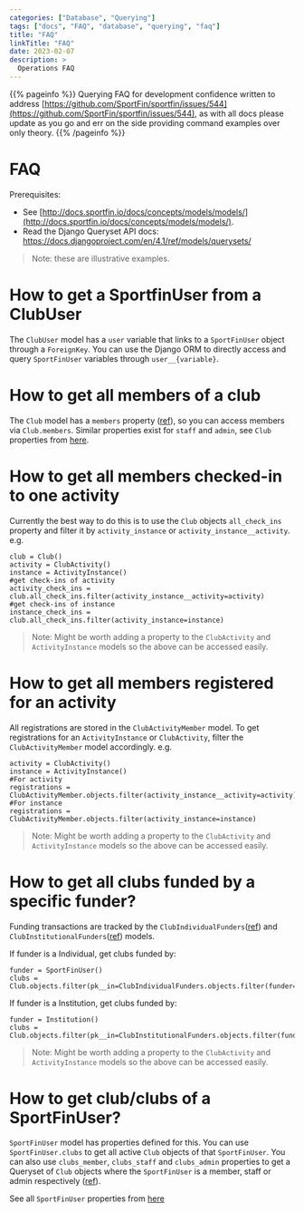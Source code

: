 ```yaml
---
categories: ["Database", "Querying"]
tags: ["docs", "FAQ", "database", "querying", "faq"]
title: "FAQ"
linkTitle: "FAQ"
date: 2023-02-07
description: >
  Operations FAQ
---
```


{{% pageinfo %}}
  Querying FAQ for development confidence
  written to address [https://github.com/SportFin/sportfin/issues/544](https://github.com/SportFin/sportfin/issues/544), as with all docs please update as you go and err on the side providing command examples over only theory.
{{% /pageinfo %}}

# FAQ
Prerequisites:
- See [http://docs.sportfin.io/docs/concepts/models/models/](http://docs.sportfin.io/docs/concepts/models/models/).
- Read the Django Queryset API docs: https://docs.djangoproject.com/en/4.1/ref/models/querysets/

> Note: these are illustrative examples.

# How to get a SportfinUser from a ClubUser
The `ClubUser` model has a `user` variable that links to a `SportFinUser` object through a `ForeignKey`. You can use the Django ORM to directly access and query `SportFinUser` variables through `user__{variable}`.

# How to get all members of a club
The `Club` model has a `members` property ([ref](https://github.com/SportFin/sportfin/blob/261228e266f975cd9b38afd68285e63bce7df28e/clubs/models.py#L340-L348)), so you can access members via `Club.members`. Similar properties exist for `staff` and `admin`, see `Club` properties from [here](https://github.com/SportFin/sportfin/blob/261228e266f975cd9b38afd68285e63bce7df28e/clubs/models.py#L186).

# How to get all members checked-in to one activity
Currently the best way to do this is to use the `Club` objects `all_check_ins` property and filter it by `activity_instance` or `activity_instance__activity`.
e.g.
```
club = Club()
activity = ClubActivity()
instance = ActivityInstance()
#get check-ins of activity
activity_check_ins = club.all_check_ins.filter(activity_instance__activity=activity)
#get check-ins of instance
instance_check_ins = club.all_check_ins.filter(activity_instance=instance)
```
> Note: Might be worth adding a property to the `ClubActivity` and `ActivityInstance` models so the above can be accessed easily.

# How to get all members registered for an activity
All registrations are stored in the `ClubActivityMember` model. To get registrations for an `ActivityInstance` or `ClubActivity`, filter the `ClubActivityMember` model accordingly.
e.g.
```
activity = ClubActivity()
instance = ActivityInstance()
#For activity
registrations = ClubActivityMember.objects.filter(activity_instance__activity=activity)
#For instance
registrations = ClubActivityMember.objects.filter(activity_instance=instance)
```
> Note: Might be worth adding a property to the `ClubActivity` and `ActivityInstance` models so the above can be accessed easily.

# How to get all clubs funded by a specific funder?
Funding transactions are tracked by the `ClubIndividualFunders`([ref](https://github.com/SportFin/sportfin/blob/main/clubs/models.py#L1191)) and `ClubInstitutionalFunders`([ref](https://github.com/SportFin/sportfin/blob/main/clubs/models.py#L1203)) models.

If funder is a Individual, get clubs funded by:
```
funder = SportFinUser()
clubs = Club.objects.filter(pk__in=ClubIndividualFunders.objects.filter(funder=funder))
```
If funder is a Institution, get clubs funded by:
```
funder = Institution()
clubs = Club.objects.filter(pk__in=ClubInstitutionalFunders.objects.filter(funder=funder))
```
> Note: Might be worth adding a property to the `ClubActivity` and `ActivityInstance` models so the above can be accessed easily.

# How to get club/clubs of a SportFinUser?
`SportFinUser` model has properties defined for this. You can use `SportFinUser.clubs` to get all active `Club` objects of that `SportFinUser`. You can also use `clubs_member`, `clubs_staff` and `clubs_admin` properties to get a Queryset of `Club` objects where the `SportFinUser` is a member, staff or admin respectively ([ref](https://github.com/SportFin/sportfin/blob/261228e266f975cd9b38afd68285e63bce7df28e/sportfin/models.py#L730-L772)). 

See all `SportFinUser` properties from [here](https://github.com/SportFin/sportfin/blob/261228e266f975cd9b38afd68285e63bce7df28e/sportfin/models.py#L616)